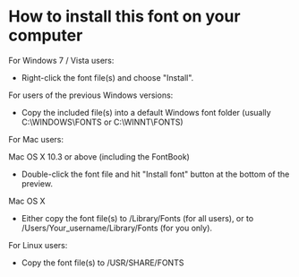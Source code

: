﻿How to install this font on your computer
=========================================

For Windows 7 / Vista users:

- Right-click the font file(s) and choose "Install".

For users of the previous Windows versions:

- Copy the included file(s) into a default Windows font folder 
  (usually C:\WINDOWS\FONTS or C:\WINNT\FONTS)

For Mac users:

Mac OS X 10.3 or above (including the FontBook)

- Double-click the font file and hit "Install font" button at 
  the bottom of the preview.

Mac OS X

- Either copy the font file(s) to /Library/Fonts (for all users), 
  or to /Users/Your_username/Library/Fonts (for you only).

For Linux users:

- Copy the font file(s) to /USR/SHARE/FONTS

